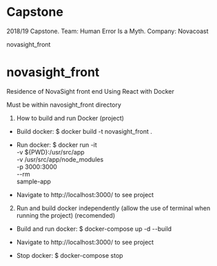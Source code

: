 # Capstone
2018/19 Capstone. Team: Human Error Is a Myth. Company: Novacoast

novasight_front
# novasight_front
Residence of NovaSight front end
Using React with Docker

Must be within navosight_front directory

1. How to build and run Docker (project)

* Build docker: 
        $ docker build -t novasight_front .

* Run docker:
        $ docker run -it \
        -v ${PWD}:/usr/src/app \
        -v /usr/src/app/node_modules \
        -p 3000:3000 \
        --rm \
        sample-app


* Navigate to  http://localhost:3000/  to see project



2. Run and build docker independently (allow the use of terminal when running the project) (recomended)

* Build and run docker:
    $ docker-compose up -d --build

* Navigate to  http://localhost:3000/  to see project

* Stop docker: 
    $ docker-compose stop






